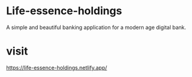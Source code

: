 # Life-essence-holdings
A simple and beautiful banking application for a modern age digital bank. 

# visit 
https://life-essence-holdings.netlify.app/
